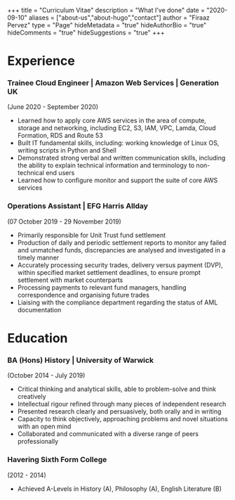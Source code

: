 +++
title = "Curriculum Vitae"
description = "What I've done"
date = "2020-09-10"
aliases = ["about-us","about-hugo","contact"]
author = "Firaaz Pervez"
type = "Page"
hideMetadata = "true"
hideAuthorBio = "true"
hideComments = "true"
hideSuggestions = "true"
+++

# Experience
### Trainee Cloud Engineer | Amazon Web Services | Generation UK
(June 2020 - September 2020)

* Learned how to apply core AWS services in the area of compute, storage and networking, including EC2, S3, IAM, VPC, Lamda, Cloud Formation, RDS and Route 53 
* Built IT fundamental skills, including: working knowledge of Linux OS, writing scripts in Python and Shell
* Demonstrated strong verbal and written communication skills, including the ability to explain technical information and terminology to non-technical end users
* Learned how to configure monitor and support the suite of core AWS services 

### Operations Assistant | EFG Harris Allday
(07 October 2019 - 29 November 2019)
* Primarily responsible for Unit Trust fund settlement
* Production of daily and periodic settlement reports to monitor any failed and unmatched funds, discrepancies are analysed and investigated in a timely manner
* Accurately processing security trades, delivery versus payment (DVP), within specified market settlement deadlines, to ensure prompt settlement with market counterparts 
* Processing payments to relevant fund managers, handling correspondence and organising future trades
* Liaising with the compliance department regarding the status of AML documentation


# Education
### BA (Hons) History | University of Warwick 
(October 2014 - July 2019)

* Critical thinking and analytical skills, able to problem-solve and think creatively 
* Intellectual rigour refined through many pieces of independent research
* Presented research clearly and persuasively, both orally and in writing
* Capacity to think objectively, approaching problems and novel situations with an open mind
* Collaborated and communicated with a diverse range of peers professionally

### Havering Sixth Form College
(2012 - 2014)
* Achieved A-Levels in History (A), Philosophy (A), English Literature (B)
